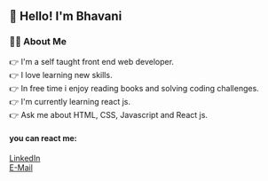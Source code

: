   ## 👋 Hello! I'm Bhavani
     
   ### 🙋‍♀️ About Me
   
   👉 I'm a self taught front end web developer. \
   👉 I love learning new skills. \
   👉 In free time i enjoy reading books and solving coding challenges.\
   👉 I'm currently learning react js. \
   👉 Ask me about HTML, CSS, Javascript and React js.
   
  #### you can react me:
  
  [LinkedIn](https://www.linkedin.com/in/bhavani-bolloju-9ba34b241)  </br>
  [E-Mail](bhavani.bolloju@gmail.com)
  
      
   
   
   

 


